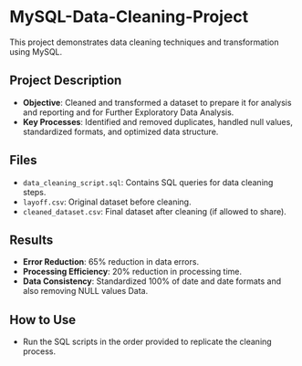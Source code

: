 # MySQL-Data-Cleaning-Project

This project demonstrates data cleaning techniques and transformation using MySQL.

## Project Description
- **Objective**: Cleaned and transformed a dataset to prepare it for analysis and reporting and for Further Exploratory Data Analysis.
- **Key Processes**: Identified and removed duplicates, handled null values, standardized formats, and optimized data structure.

## Files
- `data_cleaning_script.sql`: Contains SQL queries for data cleaning steps.
- `layoff.csv`: Original dataset before cleaning.
- `cleaned_dataset.csv`: Final dataset after cleaning (if allowed to share).

## Results
- **Error Reduction**: 65% reduction in data errors.
- **Processing Efficiency**: 20% reduction in processing time.
- **Data Consistency**: Standardized 100% of date and date formats and also removing NULL values Data.

## How to Use
- Run the SQL scripts in the order provided to replicate the cleaning process.
